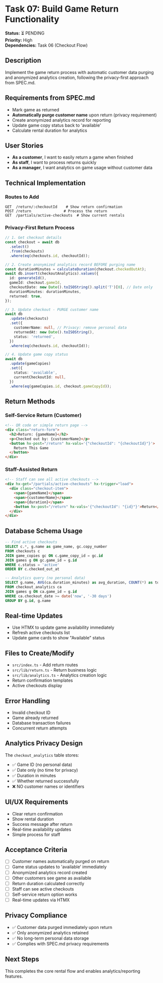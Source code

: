 # Task 07: Build Game Return Functionality

**Status:** ⏳ PENDING  
**Priority:** High  
**Dependencies:** Task 06 (Checkout Flow)

## Description

Implement the game return process with automatic customer data purging and anonymized analytics creation, following the privacy-first approach from SPEC.md.

## Requirements from SPEC.md

- Mark game as returned
- **Automatically purge customer name** upon return (privacy requirement)
- Create anonymized analytics record for reporting
- Update game copy status back to 'available'
- Calculate rental duration for analytics

## User Stories

- **As a customer**, I want to easily return a game when finished
- **As staff**, I want to process returns quickly
- **As a manager**, I want analytics on game usage without customer data

## Technical Implementation

### Routes to Add

```
GET  /return/:checkoutId    # Show return confirmation
POST /return               # Process the return
GET  /partials/active-checkouts  # Show current rentals
```

### Privacy-First Return Process

```typescript
// 1. Get checkout details
const checkout = await db
  .select()
  .from(checkouts)
  .where(eq(checkouts.id, checkoutId));

// 2. Create anonymized analytics record BEFORE purging name
const durationMinutes = calculateDuration(checkout.checkedOutAt);
await db.insert(checkoutAnalytics).values({
  id: generateId(),
  gameId: checkout.gameId,
  checkoutDate: new Date().toISOString().split('T')[0], // Date only
  durationMinutes: durationMinutes,
  returned: true,
});

// 3. Update checkout - PURGE customer name
await db
  .update(checkouts)
  .set({
    customerName: null, // Privacy: remove personal data
    returnedAt: new Date().toISOString(),
    status: 'returned',
  })
  .where(eq(checkouts.id, checkoutId));

// 4. Update game copy status
await db
  .update(gameCopies)
  .set({
    status: 'available',
    currentCheckoutId: null,
  })
  .where(eq(gameCopies.id, checkout.gameCopyId));
```

## Return Methods

### Self-Service Return (Customer)

```html
<!-- QR code or simple return page -->
<div class="return-form">
  <h2>Return: {gameName}</h2>
  <p>Checked out by: {customerName}</p>
  <button hx-post="/return" hx-vals='{"checkoutId": "{checkoutId}"}'>
    Return This Game
  </button>
</div>
```

### Staff-Assisted Return

```html
<!-- Staff can see all active checkouts -->
<div hx-get="/partials/active-checkouts" hx-trigger="load">
  <div class="checkout-item">
    <span>{gameName}</span>
    <span>{customerName}</span>
    <span>{duration}</span>
    <button hx-post="/return" hx-vals='{"checkoutId": "{id}"}'>Return</button>
  </div>
</div>
```

## Database Schema Usage

```sql
-- Find active checkouts
SELECT c.*, g.name as game_name, gc.copy_number
FROM checkouts c
JOIN game_copies gc ON c.game_copy_id = gc.id
JOIN games g ON gc.game_id = g.id
WHERE c.status = 'active'
ORDER BY c.checked_out_at

-- Analytics query (no personal data)
SELECT g.name, AVG(ca.duration_minutes) as avg_duration, COUNT(*) as total_rentals
FROM checkout_analytics ca
JOIN games g ON ca.game_id = g.id
WHERE ca.checkout_date >= date('now', '-30 days')
GROUP BY g.id, g.name
```

## Real-time Updates

- Use HTMX to update game availability immediately
- Refresh active checkouts list
- Update game cards to show "Available" status

## Files to Create/Modify

- `src/index.ts` - Add return routes
- `src/lib/return.ts` - Return business logic
- `src/lib/analytics.ts` - Analytics creation logic
- Return confirmation templates
- Active checkouts display

## Error Handling

- Invalid checkout ID
- Game already returned
- Database transaction failures
- Concurrent return attempts

## Analytics Privacy Design

The `checkout_analytics` table stores:

- ✅ Game ID (no personal data)
- ✅ Date only (no time for privacy)
- ✅ Duration in minutes
- ✅ Whether returned successfully
- ❌ NO customer names or identifiers

## UI/UX Requirements

- Clear return confirmation
- Show rental duration
- Success message after return
- Real-time availability updates
- Simple process for staff

## Acceptance Criteria

- [ ] Customer names automatically purged on return
- [ ] Game status updates to 'available' immediately
- [ ] Anonymized analytics record created
- [ ] Other customers see game as available
- [ ] Return duration calculated correctly
- [ ] Staff can see active checkouts
- [ ] Self-service return option works
- [ ] Real-time updates via HTMX

## Privacy Compliance

- ✅ Customer data purged immediately upon return
- ✅ Only anonymized analytics retained
- ✅ No long-term personal data storage
- ✅ Complies with SPEC.md privacy requirements

## Next Steps

This completes the core rental flow and enables analytics/reporting features.
